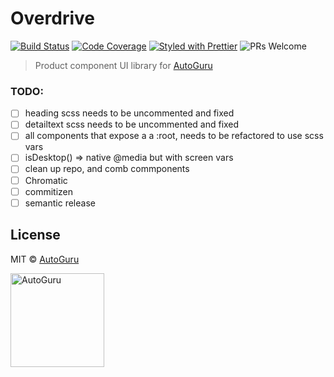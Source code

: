 # Overdrive

[![Build Status](https://img.shields.io/travis/com/autoguru-au/overdrive.svg?style=flat-square)](https://travis-ci.com/autoguru-au/overdrive)
[![Code Coverage](https://img.shields.io/codecov/c/gh/autoguru-au/overdrive.svg?style=flat-square)](https://codecov.io/gh/autoguru-au/overdrive)
[![Styled with Prettier](https://img.shields.io/badge/styled%20with-prettier-ff69b4.svg?style=flat-square)](https://github.com/prettier/prettier)
![PRs Welcome](https://img.shields.io/badge/PRs-welcome-brightgreen.svg?style=flat-square)

> Product component UI library for [AutoGuru](https://www.autoguru.com.au/)

### TODO:

-   [ ] heading scss needs to be uncommented and fixed
-   [ ] detailtext scss needs to be uncommented and fixed
-   [ ] all components that expose a a :root, needs to be refactored to use scss vars
-   [ ] isDesktop() => native @media but with screen vars
-   [ ] clean up repo, and comb commponents
-   [ ] Chromatic
-   [ ] commitizen
-   [ ] semantic release

## License

MIT &copy; [AutoGuru](https://www.autoguru.com.au/)

<a href="http://www.autoguru.com.au/"><img src="https://cdn.autoguru.com.au/images/logos/autoguru.svg" alt="AutoGuru" width="150" /></a>
